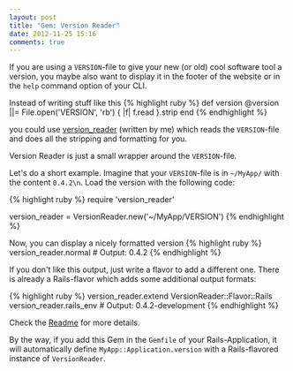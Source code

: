 ```yaml
---
layout: post
title: "Gem: Version Reader"
date: 2012-11-25 15:16
comments: true
---
```


If you are using a ```VERSION```-file to give your new (or old) cool
software tool a version, you maybe also want to display it in the footer
of the website or in the ```help``` command option of your CLI.

Instead of writing stuff like this
{% highlight ruby %}
def version
  @version ||= File.open('VERSION', 'rb') { |f| f.read }.strip
end
{% endhighlight %}

you could use [version_reader](https://github.com/luxflux/version_reader)
(written by me) which reads the ```VERSION```-file and does all the
stripping and formatting for you.

<!-- more -->

Version Reader is just a small wrapper around the ```VERSION```-file.

Let's do a short example. Imagine that your ```VERSION```-file is in ```~/MyApp/```
with the content ```0.4.2\n```. Load the version with the following code:

{% highlight ruby %}
require 'version_reader'

version_reader = VersionReader.new('~/MyApp/VERSION')
{% endhighlight %}

Now, you can display a nicely formatted version
{% highlight ruby %}
version_reader.normal # Output: 0.4.2
{% endhighlight %}

If you don't like this output, just write a flavor to add a
different one. There is already a Rails-flavor which adds some
additional output formats:

{% highlight ruby %}
version_reader.extend VersionReader::Flavor::Rails
version_reader.rails_env # Output: 0.4.2-development
{% endhighlight %}

Check the [Readme](https://github.com/luxflux/version_reader) for more
details.

By the way, if you add this Gem in the ```Gemfile``` of your Rails-Application,
it will automatically define ```MyApp::Application.version``` with a
Rails-flavored instance of ```VersionReader```.


